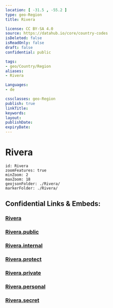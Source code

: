 ```yaml
---
location: [ -31.5 , -55.2 ] 
type: geo-Region
title: Rivera

license: CC BY-SA 4.0
source: https://datahub.io/core/country-codes
isDeleted: false
isReadOnly: false
draft: false
confidential: public

tags:
- geo/Country/Region
aliases:
- Rivera

Languages:
- de

cssclasses: geo-Region
publish: true
linkTitle: 
keywords: 
layout: 
publishDate: 
expiryDate: 
---
```


# Rivera

```leaflet
id: Rivera
zoomFeatures: true 
minZoom: 2 
maxZoom: 18
geojsonFolder: ./Rivera/
markerFolder: ./Rivera/
```


## Confidential Links & Embeds: 

### [Rivera](/_Standards/Earth/Continent/America~South/Uruguay/departments~Uruguay/Rivera.md) 

### [Rivera.public](/_public/Earth/Continent/America~South/Uruguay/departments~Uruguay/Rivera.public.md) 

### [Rivera.internal](/_internal/Earth/Continent/America~South/Uruguay/departments~Uruguay/Rivera.internal.md) 

### [Rivera.protect](/_protect/Earth/Continent/America~South/Uruguay/departments~Uruguay/Rivera.protect.md) 

### [Rivera.private](/_private/Earth/Continent/America~South/Uruguay/departments~Uruguay/Rivera.private.md) 

### [Rivera.personal](/_personal/Earth/Continent/America~South/Uruguay/departments~Uruguay/Rivera.personal.md) 

### [Rivera.secret](/_secret/Earth/Continent/America~South/Uruguay/departments~Uruguay/Rivera.secret.md)

